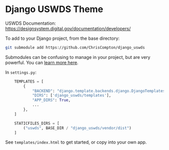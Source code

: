 # Django USWDS Theme

USWDS Documentation: https://designsystem.digital.gov/documentation/developers/

To add to your Django project, from the base directory:

```sh
git submodule add https://github.com/ChrisCompton/django_uswds
```

Submodules can be confusing to manage in your project, but are very powerful.  You can [learn more here](https://www.atlassian.com/git/tutorials/git-submodule).


In `settings.py`:

```python
    TEMPLATES = [
        {
            "BACKEND": "django.template.backends.django.DjangoTemplates",
            "DIRS": ['django_uswds/templates'],
            "APP_DIRS": True,
            ...
        },
    ]
```

```python
    STATICFILES_DIRS = [
        ("uswds", BASE_DIR / "django_uswds/vendor/dist")
    ]
```

See `templates/index.html` to get started, or copy into your own app.